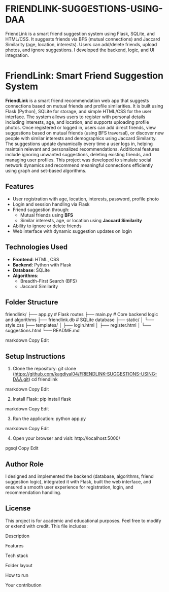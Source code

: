 # FRIENDLINK-SUGGESTIONS-USING-DAA
FriendLink is a smart friend suggestion system using Flask, SQLite, and HTML/CSS. It suggests friends via BFS (mutual connections) and Jaccard Similarity (age, location, interests). Users can add/delete friends, upload photos, and ignore suggestions. I developed the backend, logic, and UI integration.
# FriendLink: Smart Friend Suggestion System

**FriendLink** is a smart friend recommendation web app that suggests connections based on mutual friends and profile similarities. It is built using Flask (Python), SQLite for storage, and simple HTML/CSS for the user interface. The system allows users to register with personal details including interests, age, and location, and supports uploading profile photos. Once registered or logged in, users can add direct friends, view suggestions based on mutual friends (using BFS traversal), or discover new people with similar interests and demographics using Jaccard Similarity. The suggestions update dynamically every time a user logs in, helping maintain relevant and personalized recommendations. Additional features include ignoring unwanted suggestions, deleting existing friends, and managing user profiles. This project was developed to simulate social network dynamics and recommend meaningful connections efficiently using graph and set-based algorithms.

## Features

- User registration with age, location, interests, password, profile photo
- Login and session handling via Flask
- Friend suggestion through:
  - Mutual friends using **BFS**
  - Similar interests, age, or location using **Jaccard Similarity**
- Ability to ignore or delete friends
- Web interface with dynamic suggestion updates on login

## Technologies Used

- **Frontend**: HTML, CSS
- **Backend**: Python with Flask
- **Database**: SQLite
- **Algorithms**:
  - Breadth-First Search (BFS)
  - Jaccard Similarity

## Folder Structure

friendlink/
├── app.py # Flask routes
├── main.py # Core backend logic and algorithms
├── friendlink.db # SQLite database
├── static/
│ └── style.css
├── templates/
│ ├── login.html
│ ├── register.html
│ └── suggestions.html
└── README.md

markdown
Copy
Edit

## Setup Instructions

1. Clone the repository:
git clone (https://github.com/kagdiyal04/FRIENDLINK-SUGGESTIONS-USING-DAA.git)
cd friendlink

markdown
Copy
Edit

2. Install Flask:
pip install flask

markdown
Copy
Edit

3. Run the application:
python app.py

markdown
Copy
Edit

4. Open your browser and visit:
http://localhost:5000/

pgsql
Copy
Edit

## Author Role

I designed and implemented the backend (database, algorithms, friend suggestion logic), integrated it with Flask, built the web interface, and ensured a smooth user experience for registration, login, and recommendation handling.

## License

This project is for academic and educational purposes. Feel free to modify or extend with credit.
This file includes:

Description

Features

Tech stack

Folder layout

How to run

Your contribution



